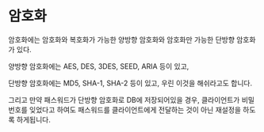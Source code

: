 # 암호화

암호화에는 암호화와 복호화가 가능한 양방향 암호화와 암호화만 가능한 단방향 암호화가 있다.

양방향 암호화에는 AES, DES, 3DES, SEED, ARIA 등이 있고,

단방향 암호화에는 MD5, SHA-1, SHA-2 등이 있고, 우린 이것을 해쉬라고도 합니다.

그리고 만약 패스워드가 단방향 암호화로 DB에 저장되어있을 경우, 클라이언트가 비밀번호를 잊었다고 하여도 패스워드를 클라이언트에게 전달하는 것이 아닌 재설정을 하도록 하게됩니다. 

